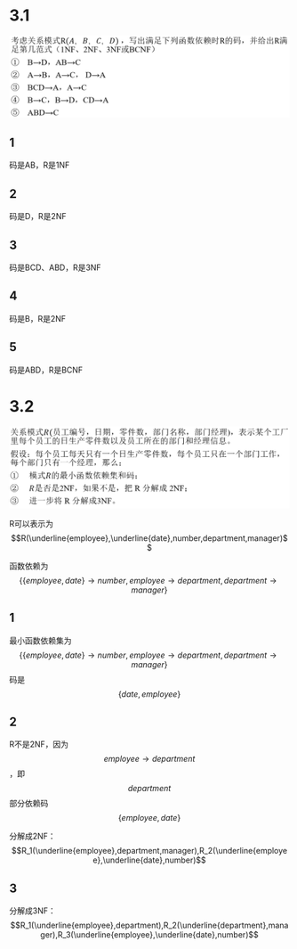 # 3.1

 <img src="HW3.assets/image-20230508212907588.png" alt="image-20230508212907588" style="zoom:67%;" />

## 1

码是AB，R是1NF

## 2

码是D，R是2NF

## 3

码是BCD、ABD，R是3NF

## 4

码是B，R是2NF

## 5

码是ABD，R是BCNF

# 3.2

 <img src="HW3.assets/image-20230508213811909.png" alt="image-20230508213811909" style="zoom:67%;" />

R可以表示为$$R(\underline{employee},\underline{date},number,department,manager)$$

函数依赖为$$\{\{employee,date\}\rightarrow number,employee\rightarrow department,department\rightarrow manager\}$$

## 1

最小函数依赖集为
$$
\{\{employee,date\}\rightarrow number,employee\rightarrow department,department\rightarrow manager\}
$$
码是$$\{date,employee\}$$

## 2

R不是2NF，因为$$employee\rightarrow department$$，即$$department$$部分依赖码$$\{employee,date\}$$

分解成2NF：$$R_1(\underline{employee},department,manager),R_2(\underline{employee},\underline{date},number)$$

## 3

分解成3NF：$$R_1(\underline{employee},department),R_2(\underline{department},manager),R_3(\underline{employee},\underline{date},number)$$

